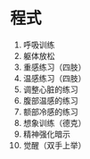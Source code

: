 # 程式

1. 呼吸训练
2. 躯体放松
3. 重感练习（四肢）
4. 温感练习（四肢）
5. 调整心脏的练习
6. 腹部温感的练习
7. 额部冷感的练习
8. 想象训练（德克）
9. 精神强化暗示
10. 觉醒（双手上举）